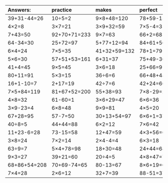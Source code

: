 | Answers: | practice | makes | perfect | ! |
| :--- | :--- | :--- | :--- | :--- |
| 39+31-44=26 | 10÷5=2 | 9×8+48=120 | 78+59-15=122 | 19+8+33=60 | 
| 4×2=8 | 3×7=21 | 3×9+32=59 | 7×5-4=31 | 7×7=49 | 
| 7+43=50 | 92+70+71=233 | 9×7=63 | 66+2=68 | 48÷8=6 | 
| 64-34=30 | 25+72=97 | 5+77+12=94 | 84+61+56=201 | 2×8=16 | 
| 6×4=24 | 7×5=35 | 41+32+59=132 | 78+1=79 | 79+43-52=70 | 
| 5×6=30 | 57+51+53=161 | 6+31=37 | 75+49-36=88 | 17+43+83=143 | 
| 41+4=45 | 9×5=45 | 3×6=18 | 25+66=91 | 48÷6=8 | 
| 80+11=91 | 5×3=15 | 36÷6=6 | 66+48+48=162 | 7×7+60=109 | 
| 16+1-10=7 | 2+17=19 | 42÷7=6 | 42+24=66 | 3×6-18=0 | 
| 7×5+84=119 | 81+67+52=200 | 55+38=93 | 7×8-29=27 | 9×5+41=86 | 
| 4×8=32 | 61-60=1 | 3×6+29=47 | 6×6=36 | 83+57-90=50 | 
| 3×9-23=4 | 6×8=48 | 9×9=81 | 4×5=20 | 85-65=20 | 
| 67+28=95 | 57-7=50 | 30+13+54=97 | 6×6+1=37 | 56+94+66=216 | 
| 40÷8=5 | 44+44=88 | 6×2=12 | 7×6=42 | 49+24=73 | 
| 11+23-6=28 | 73-15=58 | 12+47=59 | 4×3+56=68 | 81÷9=9 | 
| 3×8=24 | 7×2=14 | 2×4-4=4 | 6×3=18 | 35÷7=5 | 
| 63÷9=7 | 5×4+78=98 | 18+30=48 | 24+44=68 | 98+18+87=203 | 
| 9×3=27 | 39+21=60 | 20÷4=5 | 4×8+47=79 | 62-56=6 | 
| 68+86+54=208 | 70+69-74=65 | 80-13=67 | 8×6+19=67 | 6÷3=2 | 
| 7×4=28 | 2×6=12 | 32+7=39 | 88-51=37 | 82+73+74=229 | 
